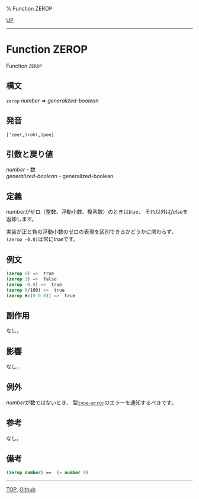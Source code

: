 % Function ZEROP

[UP](12.2.html)  

---

# Function **ZEROP**


Function `ZEROP`


## 構文

`zerop` *number* => *generalized-boolean*


## 発音

`['zee(,)roh(,)pee]`


## 引数と戻り値

*number* - 数  
*generalized-boolean* - generalized-boolean


## 定義

*number*がゼロ（整数、浮動小数、複素数）のときは*true*、
それ以外は*false*を返却します。

実装が正と負の浮動小数のゼロの表現を区別できるかどうかに関わらず、
`(zerop -0.0)`は常に*true*です。


## 例文

```lisp
(zerop 0) =>  true
(zerop 1) =>  false
(zerop -0.0) =>  true
(zerop 0/100) =>  true
(zerop #c(0 0.0)) =>  true
```


## 副作用

なし。


## 影響

なし。


## 例外

*number*が数ではないとき、
型[`type-error`](4.4.type-error.html)のエラーを通知するべきです。


## 参考

なし。


## 備考

```lisp
(zerop number) ==  (= number 0)
```


---
[TOP](index.html),  [Github](https://github.com/nptcl/npt-japanese)

